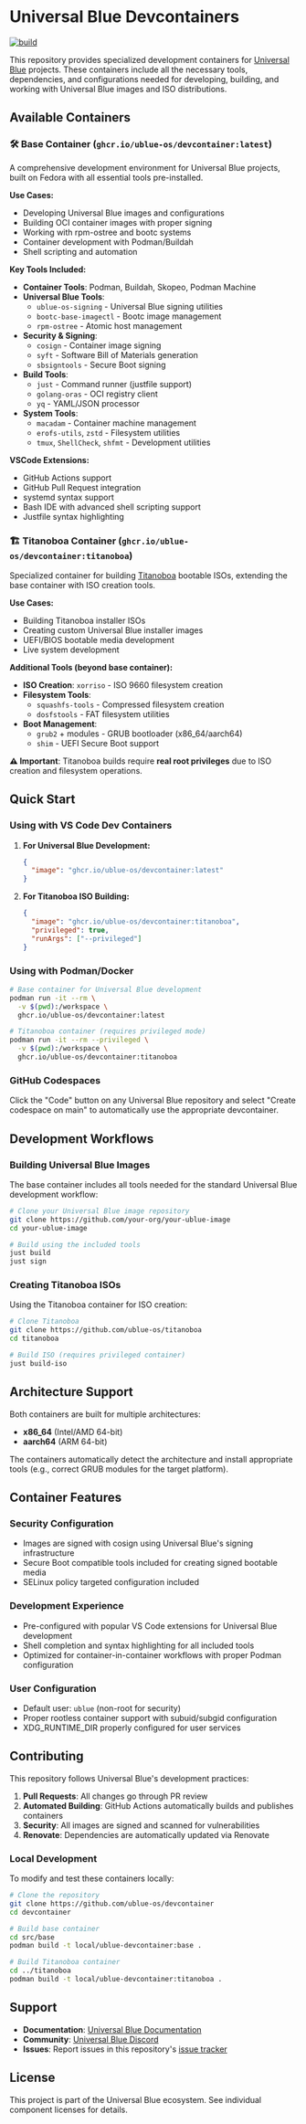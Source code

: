 # Universal Blue Devcontainers

[![build](https://github.com/ublue-os/devcontainer/actions/workflows/build.yml/badge.svg)](https://github.com/ublue-os/devcontainer/actions/workflows/build.yml)

This repository provides specialized development containers for [Universal Blue](https://universal-blue.org/) projects. These containers include all the necessary tools, dependencies, and configurations needed for developing, building, and working with Universal Blue images and ISO distributions.

## Available Containers

### 🛠️ Base Container (`ghcr.io/ublue-os/devcontainer:latest`)

A comprehensive development environment for Universal Blue projects, built on Fedora with all essential tools pre-installed.

**Use Cases:**
- Developing Universal Blue images and configurations
- Building OCI container images with proper signing
- Working with rpm-ostree and bootc systems
- Container development with Podman/Buildah
- Shell scripting and automation

**Key Tools Included:**
- **Container Tools**: Podman, Buildah, Skopeo, Podman Machine
- **Universal Blue Tools**: 
  - `ublue-os-signing` - Universal Blue signing utilities
  - `bootc-base-imagectl` - Bootc image management
  - `rpm-ostree` - Atomic host management
- **Security & Signing**: 
  - `cosign` - Container image signing
  - `syft` - Software Bill of Materials generation
  - `sbsigntools` - Secure Boot signing
- **Build Tools**: 
  - `just` - Command runner (justfile support)
  - `golang-oras` - OCI registry client
  - `yq` - YAML/JSON processor
- **System Tools**: 
  - `macadam` - Container machine management
  - `erofs-utils`, `zstd` - Filesystem utilities
  - `tmux`, `ShellCheck`, `shfmt` - Development utilities

**VSCode Extensions:**
- GitHub Actions support
- GitHub Pull Request integration
- systemd syntax support
- Bash IDE with advanced shell scripting support
- Justfile syntax highlighting

### 🏗️ Titanoboa Container (`ghcr.io/ublue-os/devcontainer:titanoboa`)

Specialized container for building [Titanoboa](https://github.com/ublue-os/titanoboa) bootable ISOs, extending the base container with ISO creation tools.

**Use Cases:**
- Building Titanoboa installer ISOs
- Creating custom Universal Blue installer images
- UEFI/BIOS bootable media development
- Live system development

**Additional Tools (beyond base container):**
- **ISO Creation**: `xorriso` - ISO 9660 filesystem creation
- **Filesystem Tools**: 
  - `squashfs-tools` - Compressed filesystem creation
  - `dosfstools` - FAT filesystem utilities
- **Boot Management**: 
  - `grub2` + modules - GRUB bootloader (x86_64/aarch64)
  - `shim` - UEFI Secure Boot support

**⚠️ Important**: Titanoboa builds require **real root privileges** due to ISO creation and filesystem operations.

## Quick Start

### Using with VS Code Dev Containers

1. **For Universal Blue Development:**
   ```json
   {
     "image": "ghcr.io/ublue-os/devcontainer:latest"
   }
   ```

2. **For Titanoboa ISO Building:**
   ```json
   {
     "image": "ghcr.io/ublue-os/devcontainer:titanoboa",
     "privileged": true,
     "runArgs": ["--privileged"]
   }
   ```

### Using with Podman/Docker

```bash
# Base container for Universal Blue development
podman run -it --rm \
  -v $(pwd):/workspace \
  ghcr.io/ublue-os/devcontainer:latest

# Titanoboa container (requires privileged mode)
podman run -it --rm --privileged \
  -v $(pwd):/workspace \
  ghcr.io/ublue-os/devcontainer:titanoboa
```

### GitHub Codespaces

Click the "Code" button on any Universal Blue repository and select "Create codespace on main" to automatically use the appropriate devcontainer.

## Development Workflows

### Building Universal Blue Images

The base container includes all tools needed for the standard Universal Blue development workflow:

```bash
# Clone your Universal Blue image repository
git clone https://github.com/your-org/your-ublue-image
cd your-ublue-image

# Build using the included tools
just build
just sign
```

### Creating Titanoboa ISOs

Using the Titanoboa container for ISO creation:

```bash
# Clone Titanoboa
git clone https://github.com/ublue-os/titanoboa
cd titanoboa

# Build ISO (requires privileged container)
just build-iso
```

## Architecture Support

Both containers are built for multiple architectures:
- **x86_64** (Intel/AMD 64-bit)
- **aarch64** (ARM 64-bit)

The containers automatically detect the architecture and install appropriate tools (e.g., correct GRUB modules for the target platform).

## Container Features

### Security Configuration

- Images are signed with cosign using Universal Blue's signing infrastructure
- Secure Boot compatible tools included for creating signed bootable media
- SELinux policy targeted configuration included

### Development Experience

- Pre-configured with popular VS Code extensions for Universal Blue development
- Shell completion and syntax highlighting for all included tools
- Optimized for container-in-container workflows with proper Podman configuration

### User Configuration

- Default user: `ublue` (non-root for security)
- Proper rootless container support with subuid/subgid configuration
- XDG_RUNTIME_DIR properly configured for user services

## Contributing

This repository follows Universal Blue's development practices:

1. **Pull Requests**: All changes go through PR review
2. **Automated Building**: GitHub Actions automatically builds and publishes containers
3. **Security**: All images are signed and scanned for vulnerabilities
4. **Renovate**: Dependencies are automatically updated via Renovate

### Local Development

To modify and test these containers locally:

```bash
# Clone the repository
git clone https://github.com/ublue-os/devcontainer
cd devcontainer

# Build base container
cd src/base
podman build -t local/ublue-devcontainer:base .

# Build Titanoboa container
cd ../titanoboa
podman build -t local/ublue-devcontainer:titanoboa .
```

## Support

- **Documentation**: [Universal Blue Documentation](https://universal-blue.org/)
- **Community**: [Universal Blue Discord](https://discord.gg/universal-blue)
- **Issues**: Report issues in this repository's [issue tracker](https://github.com/ublue-os/devcontainer/issues)

## License

This project is part of the Universal Blue ecosystem. See individual component licenses for details.
